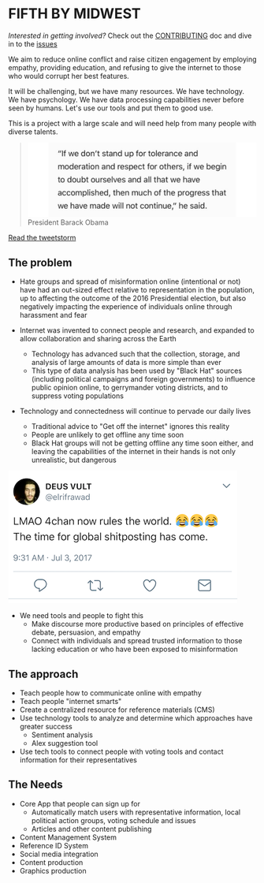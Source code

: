 # FIFTH BY MIDWEST

*Interested in getting involved?* Check out the [CONTRIBUTING](CONTRIBUTING.md) doc and dive in to the [issues](https://github.com/fifthbymidwest/fifthbymidwest.github.io/issues)

We aim to reduce online conflict and raise citizen engagement by employing empathy, providing education, and refusing to give the internet to those who would corrupt her best features.

It will be challenging, but we have many resources. We have technology. We have psychology. We have data processing capabilities never before seen by humans. Let's use our tools and put them to good use.

This is a project with a large scale and will need help from many people with diverse talents.

> ![Former President Barack Obama](app/assets/images/obama-speech.jpg)
> President Barack Obama

[Read the tweetstorm](https://twitter.com/jannypie/status/826937808954806277)

## The problem

- Hate groups and spread of misinformation online (intentional or not) have had an out-sized effect relative to representation in the population, up to affecting the outcome of the 2016 Presidential election, but also negatively impacting the experience of individuals online through harassment and fear

- Internet was invented to connect people and research, and expanded to allow collaboration and sharing across the Earth
  - Technology has advanced such that the collection, storage, and analysis of large amounts of data is more simple than ever
  - This type of data analysis has been used by "Black Hat" sources (including political campaigns and foreign governments) to influence public opinion online, to gerrymander voting districts, and to suppress voting populations

- Technology and connectedness will continue to pervade our daily lives
  - Traditional advice to "Get off the internet" ignores this reality
  - People are unlikely to get offline any time soon
  - Black Hat groups will not be getting offline any time soon either, and leaving the capabilities of the internet in their hands is not only unrealistic, but dangerous

![And they know it](app/assets/images/shitposting.PNG)

- We need tools and people to fight this
  - Make discourse more productive based on principles of effective debate, persuasion, and empathy
  - Connect with individuals and spread trusted information to those lacking education or who have been exposed to misinformation

## The approach

- Teach people how to communicate online with empathy
- Teach people "internet smarts"
- Create a centralized resource for reference materials (CMS)
- Use technology tools to analyze and determine which approaches have greater success
  - Sentiment analysis
  - Alex suggestion tool
- Use tech tools to connect people with voting tools and contact information for their representatives

## The Needs

- Core App that people can sign up for
  - Automatically match users with representative information, local political action groups, voting schedule and issues
  - Articles and other content publishing
- Content Management System
- Reference ID System
- Social media integration
- Content production
- Graphics production

